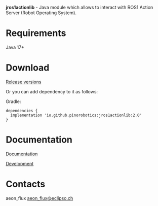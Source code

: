 **jros1actionlib** - Java module which allows to interact with ROS1 Action Server (Robot Operating System).

# Requirements

Java 17+

# Download

[Release versions](jros1actionlib/release/CHANGELOG.md)

Or you can add dependency to it as follows:

Gradle:

```
dependencies {
  implementation 'io.github.pinorobotics:jros1actionlib:2.0'
}
```

# Documentation

[Documentation](http://pinoweb.freetzi.com/jrosactionlib)

[Development](DEVELOPMENT.md)

# Contacts

aeon_flux <aeon_flux@eclipso.ch>
